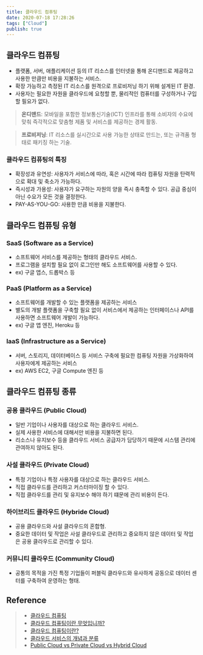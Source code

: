 ```yaml
---
title: 클라우드 컴퓨팅
date: 2020-07-18 17:28:26
tags: ["Cloud"]
publish: true
---
```


## 클라우드 컴퓨팅

- 플랫폼, 서버, 애플리케이션 등의 IT 리소스를 인터넷을 통해 온디맨드로 제공하고 사용한 만큼만 비용을 지불하는 서비스.
- 확장 가능하고 측정된 IT 리소스를 원격으로 프로비저닝 하기 위해 설계된 IT 환경.
- 사용자는 필요한 자원을 클라우드에 요청할 뿐, 물리적인 컴퓨터를 구성하거나 구입할 필요가 없다.

> **온디맨드**: 모바일을 포함한 정보통신기술(ICT) 인프라를 통해 소비자의 수요에 맞춰 즉각적으로 맞춤형 제품 및 서비스를 제공하는 경제 활동.

> **프로비저닝**: IT 리소스를 실시간으로 사용 가능한 상태로 만드는, 또는 규격품 형태로 패키징 하는 기술.

### 클라우드 컴퓨팅의 특징

- 확장성과 유연성: 사용자가 서비스에 따라, 혹은 시간에 따라 컴퓨팅 자원을 탄력적으로 확대 및 축소가 가능하다.
- 즉시성과 가용성: 사용자가 요구하는 자원의 양을 즉시 충족할 수 있다. 공급 중심이 아닌 수요가 모든 것을 결정한다.
- PAY-AS-YOU-GO: 사용한 만큼 비용을 지불한다.

## 클라우드 컴퓨팅 유형

### SaaS (Software as a Service)

- 소프트웨어 서비스를 제공하는 형태의 클라우드 서비스.
- 프로그램을 설치할 필요 없이 로그인만 해도 소프트웨어를 사용할 수 있다.
- ex) 구글 앱스, 드롭박스 등

### PaaS (Platform as a Service)

- 소프트웨어를 개발할 수 있는 플랫폼을 제공하는 서비스
- 별도의 개발 플랫폼을 구축할 필요 없이 서비스에서 제공하는 인터페이스나 API를 사용하면 소프트웨어 개발이 가능하다.
- ex) 구글 앱 엔진, Heroku 등

### IaaS (Infrastructure as a Service)

- 서버, 스토리지, 데이터베이스 등 서비스 구축에 필요한 컴퓨팅 자원을 가상화하여 사용자에게 제공하는 서비스
- ex) AWS EC2, 구글 Compute 엔진 등

## 클라우드 컴퓨팅 종류

### 공용 클라우드 (Public Cloud)

- 일반 기업이나 사용자를 대상으로 하는 클라우드 서비스.
- 실제 사용한 서비스에 대해서만 비용을 지불하면 된다.
- 리소스나 유지보수 등을 클라우드 서비스 공급자가 담당하기 때문에 시스템 관리에 관여하지 않아도 된다.

### 사설 클라우드 (Private Cloud)

- 특정 기업이나 특정 사용자를 대상으로 하는 클라우드 서비스.
- 직접 클라우드를 관리하고 커스터마이징 할 수 있다.
- 직접 클라우드를 관리 및 유지보수 해야 하기 떄문에 관리 비용이 든다.

### 하이브리드 클라우드 (Hybride Cloud)

- 공용 클라우드와 사설 클라우드의 혼합형.
- 중요한 데이터 및 작업은 사설 클라우드로 관리하고 중요하지 않은 데이터 및 작업은 공용 클라우드로 관리할 수 있다.

### 커뮤니티 클라우드 (Community Cloud)

- 공통의 목적을 가진 특정 기업들이 퍼블릭 클라우드와 유사하게 공동으로 데이터 센터를 구축하여 운영하는 형태.

## Reference

> - [클라우드 컴퓨팅](https://ko.wikipedia.org/wiki/%ED%81%B4%EB%9D%BC%EC%9A%B0%EB%93%9C_%EC%BB%B4%ED%93%A8%ED%8C%85)
> - [클라우드 컴퓨팅이란 무엇입니까?](https://aws.amazon.com/ko/what-is-cloud-computing/)
> - [클라우드 컴퓨팅이란?](https://azure.microsoft.com/ko-kr/overview/what-is-cloud-computing/)
> - [클라우드 서비스의 개념과 분류](https://bcho.tistory.com/528)
> - [Public Cloud vs Private Cloud vs Hybrid Cloud](https://www.youtube.com/watch?v=3WIJ4axzFlU)
